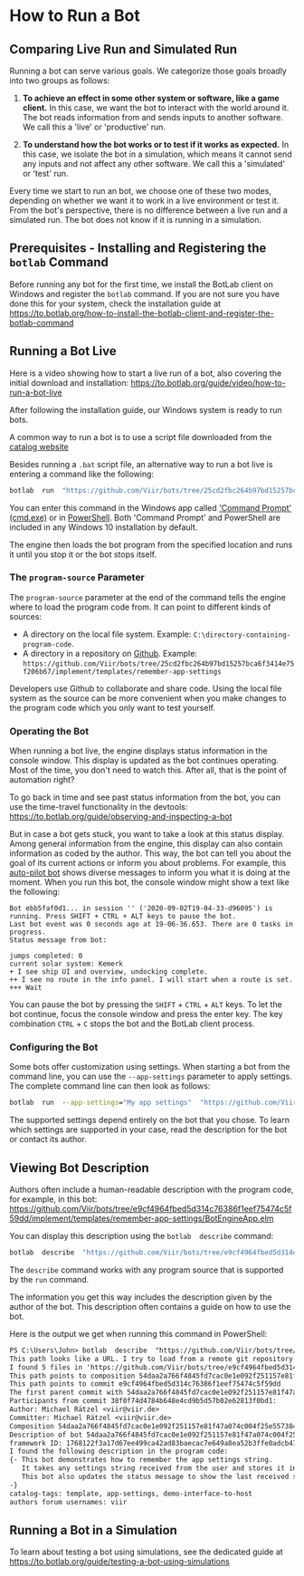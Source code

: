 # How to Run a Bot

## Comparing Live Run and Simulated Run

Running a bot can serve various goals. We categorize those goals broadly into two groups as follows:

1. **To achieve an effect in some other system or software, like a game client.** In this case, we want the bot to interact with the world around it. The bot reads information from and sends inputs to another software. We call this a 'live' or 'productive' run.

2. **To understand how the bot works or to test if it works as expected.** In this case, we isolate the bot in a simulation, which means it cannot send any inputs and not affect any other software. We call this a 'simulated' or 'test' run.

Every time we start to run an bot, we choose one of these two modes, depending on whether we want it to work in a live environment or test it.
From the bot's perspective, there is no difference between a live run and a simulated run. The bot does not know if it is running in a simulation.

## Prerequisites - Installing and Registering the `botlab` Command

Before running any bot for the first time, we install the BotLab client on Windows and register the `botlab` command. If you are not sure you have done this for your system, check the installation guide at https://to.botlab.org/how-to-install-the-botlab-client-and-register-the-botlab-command

## Running a Bot Live

Here is a video showing how to start a live run of a bot, also covering the initial download and installation: https://to.botlab.org/guide/video/how-to-run-a-bot-live

After following the installation guide, our Windows system is ready to run bots.

A common way to run a bot is to use a script file downloaded from the [catalog website](https://catalog.botlab.org/)

Besides running a `.bat` script file, an alternative way to run a bot live is entering a command like the following:

```cmd
botlab  run  "https://github.com/Viir/bots/tree/25cd2fbc264b97bd15257bca6f3414e75f206b67/implement/templates/remember-app-settings"
```

You can enter this command in the Windows app called ['Command Prompt' (cmd.exe)](https://en.wikipedia.org/wiki/Cmd.exe) or in [PowerShell](https://en.wikipedia.org/wiki/PowerShell). Both 'Command Prompt' and PowerShell are included in any Windows 10 installation by default.

The engine then loads the bot program from the specified location and runs it until you stop it or the bot stops itself.

### The `program-source` Parameter

The `program-source` parameter at the end of the command tells the engine where to load the program code from. It can point to different kinds of sources:

+ A directory on the local file system. Example: `C:\directory-containing-program-code`.
+ A directory in a repository on [Github](https://github.com). Example: `https://github.com/Viir/bots/tree/25cd2fbc264b97bd15257bca6f3414e75f206b67/implement/templates/remember-app-settings`

Developers use Github to collaborate and share code. Using the local file system as the source can be more convenient when you make changes to the program code which you only want to test yourself.

### Operating the Bot

When running a bot live, the engine displays status information in the console window. This display is updated as the bot continues operating.
Most of the time, you don't need to watch this. After all, that is the point of automation right?

To go back in time and see past status information from the bot, you can use the time-travel functionality in the devtools: https://to.botlab.org/guide/observing-and-inspecting-a-bot

But in case a bot gets stuck, you want to take a look at this status display. Among general information from the engine, this display can also contain information as coded by the author. This way, the bot can tell you about the goal of its current actions or inform you about problems. For example, this [auto-pilot bot](https://github.com/Viir/bots/tree/e9cf4964fbed5d314c76386f1eef75474c5f59dd/implement/applications/eve-online/eve-online-warp-to-0-autopilot) shows diverse messages to inform you what it is doing at the moment. When you run this bot, the console window might show a text like the following:

```
Bot ebb5faf0d1... in session '' ('2020-09-02T19-04-33-d96095') is running. Press SHIFT + CTRL + ALT keys to pause the bot.
Last bot event was 0 seconds ago at 19-06-36.653. There are 0 tasks in progress.
Status message from bot:

jumps completed: 0
current solar system: Kemerk
+ I see ship UI and overview, undocking complete.
++ I see no route in the info panel. I will start when a route is set.
+++ Wait
```

You can pause the bot by pressing the `SHIFT` + `CTRL` + `ALT` keys. To let the bot continue, focus the console window and press the enter key. The key combination `CTRL` + `C` stops the bot and the BotLab client process.

### Configuring the Bot

Some bots offer customization using settings. When starting a bot from the command line, you can use the `--app-settings` parameter to apply settings. The complete command line can then look as follows:

```cmd
botlab  run  --app-settings="My app settings"  "https://github.com/Viir/bots/tree/e9cf4964fbed5d314c76386f1eef75474c5f59dd/implement/templates/remember-app-settings"
```

The supported settings depend entirely on the bot that you chose. To learn which settings are supported in your case, read the description for the bot or contact its author.

## Viewing Bot Description

Authors often include a human-readable description with the program code, for example, in this bot: https://github.com/Viir/bots/tree/e9cf4964fbed5d314c76386f1eef75474c5f59dd/implement/templates/remember-app-settings/BotEngineApp.elm

You can display this description using the `botlab  describe` command:

```cmd
botlab  describe  "https://github.com/Viir/bots/tree/e9cf4964fbed5d314c76386f1eef75474c5f59dd/implement/templates/remember-app-settings"
```

The `describe` command works with any program source that is supported by the `run` command.

The information you get this way includes the description given by the author of the bot. This description often contains a guide on how to use the bot.

Here is the output we get when running this command in PowerShell:

```txt
PS C:\Users\John> botlab  describe  "https://github.com/Viir/bots/tree/e9cf4964fbed5d314c76386f1eef75474c5f59dd/implement/templates/remember-app-settings"
This path looks like a URL. I try to load from a remote git repository.
I found 5 files in 'https://github.com/Viir/bots/tree/e9cf4964fbed5d314c76386f1eef75474c5f59dd/implement/templates/remember-app-settings'.
This path points to composition 54daa2a766f4845fd7cac0e1e092f251157e81f47a074c004f25e55738489701
This path points to commit e9cf4964fbed5d314c76386f1eef75474c5f59dd
The first parent commit with 54daa2a766f4845fd7cac0e1e092f251157e81f47a074c004f25e55738489701 is https://github.com/Viir/bots/tree/38f0f74d4784b648e4cd9b5d57b02e62813f0bd1/implement/templates/remember-app-settings
Participants from commit 38f0f74d4784b648e4cd9b5d57b02e62813f0bd1:
Author: Michael Rätzel <viir@viir.de>
Committer: Michael Rätzel <viir@viir.de>
Composition 54daa2a766f4845fd7cac0e1e092f251157e81f47a074c004f25e55738489701 has the structure of an bot program code.
Description of bot 54daa2a766f4845fd7cac0e1e092f251157e81f47a074c004f25e55738489701:
framework ID: 1768122f3a17d67ee499ca42ad83baecac7e649a8ea52b3ffe0adcb47a216f87
I found the following description in the program code:
{- This bot demonstrates how to remember the app settings string.
   It takes any settings string received from the user and stores it in the program state.
   This bot also updates the status message to show the last received settings string, so you can check that a method (e.g., via command line) of applying the settings works.
-}
catalog-tags: template, app-settings, demo-interface-to-host
authors forum usernames: viir
```

## Running a Bot in a Simulation

To learn about testing a bot using simulations, see the dedicated guide at https://to.botlab.org/guide/testing-a-bot-using-simulations
